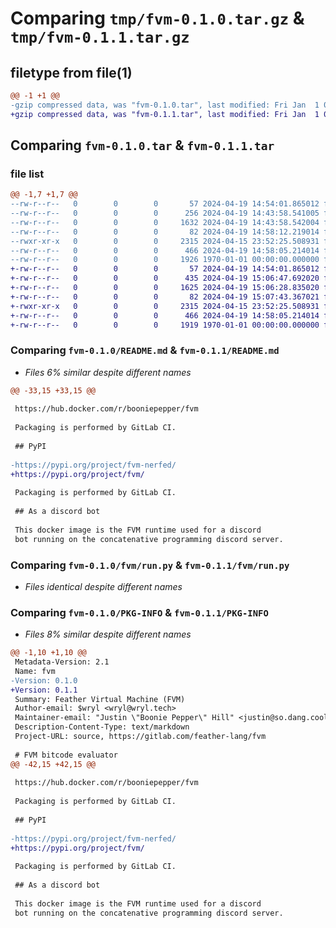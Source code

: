 # Comparing `tmp/fvm-0.1.0.tar.gz` & `tmp/fvm-0.1.1.tar.gz`

## filetype from file(1)

```diff
@@ -1 +1 @@
-gzip compressed data, was "fvm-0.1.0.tar", last modified: Fri Jan  1 00:00:00 2016, max compression
+gzip compressed data, was "fvm-0.1.1.tar", last modified: Fri Jan  1 00:00:00 2016, max compression
```

## Comparing `fvm-0.1.0.tar` & `fvm-0.1.1.tar`

### file list

```diff
@@ -1,7 +1,7 @@
--rw-r--r--   0        0        0       57 2024-04-19 14:54:01.865012 fvm-0.1.0/.gitignore
--rw-r--r--   0        0        0      256 2024-04-19 14:43:58.541005 fvm-0.1.0/.gitlab-ci.yml
--rw-r--r--   0        0        0     1632 2024-04-19 14:43:58.542004 fvm-0.1.0/README.md
--rw-r--r--   0        0        0       82 2024-04-19 14:58:12.219014 fvm-0.1.0/fvm/__init__.py
--rwxr-xr-x   0        0        0     2315 2024-04-15 23:52:25.508931 fvm-0.1.0/fvm/run.py
--rw-r--r--   0        0        0      466 2024-04-19 14:58:05.214014 fvm-0.1.0/pyproject.toml
--rw-r--r--   0        0        0     1926 1970-01-01 00:00:00.000000 fvm-0.1.0/PKG-INFO
+-rw-r--r--   0        0        0       57 2024-04-19 14:54:01.865012 fvm-0.1.1/.gitignore
+-rw-r--r--   0        0        0      435 2024-04-19 15:06:47.692020 fvm-0.1.1/.gitlab-ci.yml
+-rw-r--r--   0        0        0     1625 2024-04-19 15:06:28.835020 fvm-0.1.1/README.md
+-rw-r--r--   0        0        0       82 2024-04-19 15:07:43.367021 fvm-0.1.1/fvm/__init__.py
+-rwxr-xr-x   0        0        0     2315 2024-04-15 23:52:25.508931 fvm-0.1.1/fvm/run.py
+-rw-r--r--   0        0        0      466 2024-04-19 14:58:05.214014 fvm-0.1.1/pyproject.toml
+-rw-r--r--   0        0        0     1919 1970-01-01 00:00:00.000000 fvm-0.1.1/PKG-INFO
```

### Comparing `fvm-0.1.0/README.md` & `fvm-0.1.1/README.md`

 * *Files 6% similar despite different names*

```diff
@@ -33,15 +33,15 @@
 
 https://hub.docker.com/r/booniepepper/fvm
 
 Packaging is performed by GitLab CI.
 
 ## PyPI
 
-https://pypi.org/project/fvm-nerfed/
+https://pypi.org/project/fvm/
 
 Packaging is performed by GitLab CI.
 
 ## As a discord bot
 
 This docker image is the FVM runtime used for a discord
 bot running on the concatenative programming discord server.
```

### Comparing `fvm-0.1.0/fvm/run.py` & `fvm-0.1.1/fvm/run.py`

 * *Files identical despite different names*

### Comparing `fvm-0.1.0/PKG-INFO` & `fvm-0.1.1/PKG-INFO`

 * *Files 8% similar despite different names*

```diff
@@ -1,10 +1,10 @@
 Metadata-Version: 2.1
 Name: fvm
-Version: 0.1.0
+Version: 0.1.1
 Summary: Feather Virtual Machine (FVM)
 Author-email: $wryl <wryl@wryl.tech>
 Maintainer-email: "Justin \"Boonie Pepper\" Hill" <justin@so.dang.cool>
 Description-Content-Type: text/markdown
 Project-URL: source, https://gitlab.com/feather-lang/fvm
 
 # FVM bitcode evaluator
@@ -42,15 +42,15 @@
 
 https://hub.docker.com/r/booniepepper/fvm
 
 Packaging is performed by GitLab CI.
 
 ## PyPI
 
-https://pypi.org/project/fvm-nerfed/
+https://pypi.org/project/fvm/
 
 Packaging is performed by GitLab CI.
 
 ## As a discord bot
 
 This docker image is the FVM runtime used for a discord
 bot running on the concatenative programming discord server.
```

